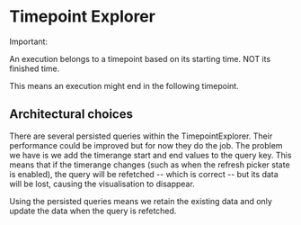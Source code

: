 # Timepoint Explorer

Important:

An execution belongs to a timepoint based on its starting time. NOT its finished time.

This means an execution might end in the following timepoint.


## Architectural choices

There are several persisted queries within the TimepointExplorer. Their performance could be improved but for now they do the job. The problem we have is we add the timerange start and end values to the query key. This means that if the timerange changes (such as when the refresh picker state is enabled), the query will be refetched -- which is correct -- but its data will be lost, causing the visualisation to disappear.

Using the persisted queries means we retain the existing data and only update the data when the query is refetched.